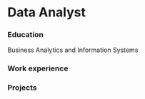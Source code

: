 # Data Analyst 

### Education
Business Analytics and Information Systems

### Work experience


### Projects
